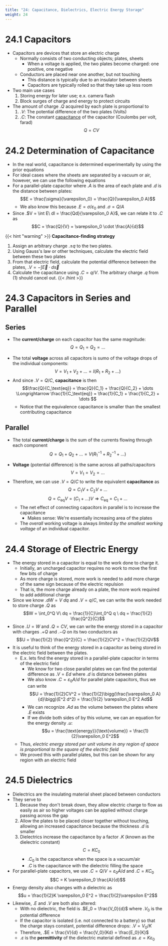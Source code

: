 ```yaml
---
title: "24: Capacitance, Dielectrics, Electric Energy Storage"
weight: 24
---
```


# 24.1 Capacitors

- Capacitors are devices that store an electric charge
    - Normally consists of two conducting objects; plates, sheets
        - When a voltage is applied, the two plates become charged: one positive, one negative
    - Conductors are placed near one another, but not touching
        - This distance is typically due to an insulator between sheets
        - Capacitors are typically rolled so that they take up less room
- Two main use cases
    1. Storing energy for later use; e.x. camera flash
    2. Block surges of charge and energy to protect circuits
- The amount of charge .$Q$ acquired by each plate is proportional to
    1. .$V$: The potential difference of the two plates (Volts)
    2. .$C$: The constant [capacitance](https://en.wikipedia.org/wiki/Capacitance) of the capacitor (Coulombs per volt, farad)
$$Q = CV$$

# 24.2 Determination of Capacitance

- In the real world, capacitance is determined experimentally by using the prior equations
- For ideal cases where the sheets are separated by a vacuum or air, however, we can use the following equations
- For a parallel-plate capacitor where .$A$ is the area of each plate and .$d$ is the distance between plates:
    $$E = \frac{\sigma}{\varepsilon_0} = \frac{Q}{\varepsilon_0 A}$$
    - We also know this because .$E = \sigma / \varepsilon_0$ and .$\sigma = Q/A$
- Since .$V = \int E\ dl = \frac{Qd}{\varepsilon_0 A}$, we can relate it to .$C$ as
$$C = \frac{Q}{V} = \varepsilon_0 \cdot \frac{A}{d}$$

{{< hint "warning" >}}<!-- mathjax fix -->
**Capacitance-finding strategy**
1. Assign an arbitrary charge .$\pm q$ to the two plates.
2. Using Gauss's law or other techniques, calculate the electric field between these two plates
3. From that electric field, calculate the potential difference between the plates, .$V = -\int \vec E \cdot d \vec s$
4. Calculate the capacitance using .$C = q/V$. The arbitrary charge .$q$ from (1) should cancel out.
{{< /hint >}}


# 24.3 Capacitors in Series and Parallel


## Series

- The **current/charge** on each capacitor has the same magnitude:
$$Q = Q_1 = Q_2 = \dots$$
<!-- - The **resistance** is equal to the sum of each component:
$$R_\text{Total} = R_1 + R_2 + \dots$$ -->
- The total **voltage** across all capacitors is sumo of the voltage drops of the individual components:
$$V = V_1 + V_2 + \dots = I(R_1 + R_2 + \dots)$$
- And since .$V = Q/C$, **capacitance** is then
    $$\frac{Q}{C_\text{eq}} = \frac{Q}{C_1} + \frac{Q}{C_2} + \dots \Longrightarrow \frac{1}{C_\text{eq}} = \frac{1}{C_1} + \frac{1}{C_2} + \dots $$
    - Notice that the equivalence capacitance is smaller than the smallest contributing capacitance
## Parallel

- The total **current/charge** is the sum of the currents flowing through each component
$$Q = Q_1 + Q_2 + \dots = V (R^{-1}_1 + R^{-1}_2 + \dots)$$
<!-- - **Resistance** is equal to the sum of the reciprocals of each component
$$ \frac{1}{R_\text{Total}} = \frac{1}{R_1} + \frac{1}{R_2} + \dots$$ -->
- **Voltage** (potential difference) is the same across all paths/capacitors
$$V = V_1 = V_2 = \dots$$
- Therefore, we can use .$V = Q/C$ to write the equivalent **capacitance** as
    $$Q = C_1 V + C_2 V + \dots$$
    $$Q = C_\text{eq} V = (C_1 + \dots)V \Longrightarrow C_\text{eq} = C_1 + \dots$$
    - The net effect of connecting capacitors in parallel is to increase the capacitance
        - Makes sense: We're essentially increasing area of the plates
    - The _overall_ working voltage is always _limited by the smallest working voltage_ of an individual capacitor.


# 24.4 Storage of Electric Energy

- The energy stored in a capacitor is equal to the work done to charge it.
    - Initially, an uncharged capacitor requires no work to move the first few bits of charge
    - As more charge is stored, more work is needed to add more charge of the same sign because of the electric repulsion
    - That is, the more charge already on a plate, the more work required to add additional charge
- Since we know .$dW = V\ dq$ and .$V = q/C$, we can write the work needed to store charge .$Q$ as
$$W = \int_0^Q V\ dq = \frac{1}{C}\int_0^Q q \ dq = \frac{1}{2} \frac{Q^2}{C}$$
- Since .$U = W$ and .$Q = CV$, we can write the energy stored in a capacitor with charges .$+Q$ and .$-Q$ on its two conductors as
$$U = \frac{1}{2} \frac{Q^2}{C} = \frac{1}{2}CV^2 = \frac{1}{2}QV$$
- It is useful to think of the energy stored in a capacitor as being stored in the electric field between the plates.
    - E.x. lets find the energy stored in a parallel-plate capacitor in terms of the electric field
        - We know for two close parallel plates we can find the potential difference as .$V = Ed$ where .$d$ is distance between plates
        - We also know .$C = \varepsilon_0 A/d$ for parallel plate capacitors, thus we can write
        $$U = \frac{1}{2}CV^2 = \frac{1}{2}\bigg(\frac{\varepsilon_0 A}{d}\bigg)(E^2 d^2) = \frac{1}{2} \varepsilon_0 E^2 Ad$$
        - We can recognize .$Ad$ as the volume between the plates where .$E$ exists
        - If we divide both sides of by this volume, we can an equation for the energy density .$u$:
        $$u = \frac{\text{energy}}{\text{volume}} = \frac{1}{2}\varepsilon_0 E^2$$
    - Thus, _electric energy stored per unit volume in any region of space is proportional to the square of the electric field_
    - We proved this with parallel plates, but this can be shown for any region with an electric field

# 24.5 Dielectrics

- Dielectrics are the insulating material sheet placed between conductors
- They serve to
    1. Because they don't break down, they allow electric charge to flow as easily as air so higher voltages can be applied without charge passing across the gap
    2. Allow the plates to be placed closer together without touching, allowing an increased capacitance because the thickness .$d$ is smaller
    3. Dielectrics increase the capacitance by a factor .$K$ (known as the dielectric constant)
        $$C = KC_0$$
        - .$C_0$ is the capacitance when the space is a vacuum/air
        - .$C$ is the capacitance with the dielectric filling the space
- For parallel-plate capacitors, we use .$C = Q/V = \varepsilon_0 A/d$ and .$C = KC_0$
$$C = K \varepsilon_0 \frac{A}{d}$$
- Energy density also changes with a dielectric as
$$u = \frac{1}{2}K \varepsilon_0 E^2 = \frac{1}{2}\varepsilon E^2$$
- Likewise, .$E$ and .$V$ are both also altered:
    - With no dielectric, the field is .$E_0 = \frac{V_0}{d}$ where .$V_0$ is the potential difference
    - If the capacitor is isolated (i.e. not connected to a battery) so that the charge stays constant, potential difference drops: .$V = V_0/K$
    - Therefore, .$E = \frac{V}{d} = \frac{V_0}{Kd} = \frac{E_0}{K}$
    - .$\varepsilon$ is the **permittivity** of the dielectric material defined as .$\varepsilon = K \varepsilon_0$
